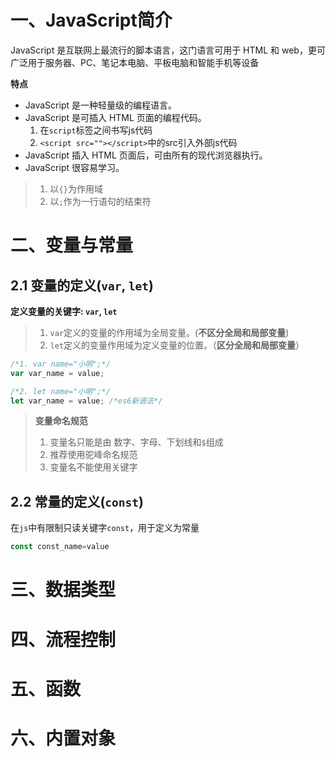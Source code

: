 # 一、JavaScript简介
JavaScript 是互联网上最流行的脚本语言，这门语言可用于 HTML 和 web，更可广泛用于服务器、PC、笔记本电脑、平板电脑和智能手机等设备

**特点**
* JavaScript 是一种轻量级的编程语言。
* JavaScript 是可插入 HTML 页面的编程代码。
    1. 在`script`标签之间书写js代码
    2. `<script src=""></script>`中的src引入外部js代码
* JavaScript 插入 HTML 页面后，可由所有的现代浏览器执行。
* JavaScript 很容易学习。


> 1. 以`{}`为作用域
> 2. 以`;`作为一行语句的结束符

# 二、变量与常量

## 2.1 变量的定义(`var`, `let`)

**定义变量的关键字: `var`, `let`**
> 1. `var`定义的变量的作用域为全局变量。(**不区分全局和局部变量**)
> 2. `let`定义的变量作用域为定义变量的位置。（**区分全局和局部变量**）

```javascript
/*1. var name="小明";*/
var var_name = value;

/*2. let name="小明";*/
let var_name = value; /*es6新语法*/
```

> **变量命名规范** 
> 1. 变量名只能是由 数字、字母、下划线和`$`组成
> 2. 推荐使用驼峰命名规范
> 3. 变量名不能使用关键字

## 2.2 常量的定义(`const`)
在`js`中有限制只读关键字`const`，用于定义为常量
```javascript
const const_name=value
```

# 三、数据类型

# 四、流程控制

# 五、函数

# 六、内置对象





